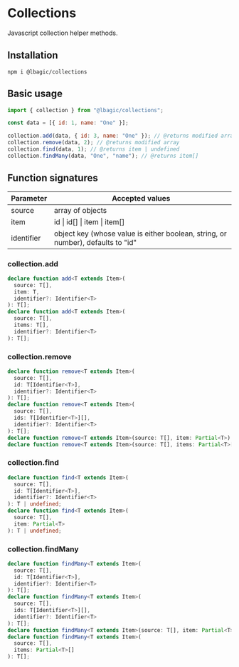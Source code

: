 # Collections

Javascript collection helper methods.

## Installation

```
npm i @lbagic/collections
```

## Basic usage

```js
import { collection } from "@lbagic/collections";

const data = [{ id: 1, name: "One" }];

collection.add(data, { id: 3, name: "One" }); // @returns modified array
collection.remove(data, 2); // @returns modified array
collection.find(data, 1); // @returns item | undefined
collection.findMany(data, "One", "name"); // @returns item[]
```

## Function signatures

| Parameter  | Accepted values                                                                 |
| ---------- | ------------------------------------------------------------------------------- |
| source     | array of objects                                                                |
| item       | id \| id[] \| item \| item[]                                                    |
| identifier | object key (whose value is either boolean, string, or number), defaults to "id" |

### collection.add

```ts
declare function add<T extends Item>(
  source: T[],
  item: T,
  identifier?: Identifier<T>
): T[];
declare function add<T extends Item>(
  source: T[],
  items: T[],
  identifier?: Identifier<T>
): T[];
```

### collection.remove

```ts
declare function remove<T extends Item>(
  source: T[],
  id: T[Identifier<T>],
  identifier?: Identifier<T>
): T[];
declare function remove<T extends Item>(
  source: T[],
  ids: T[Identifier<T>][],
  identifier?: Identifier<T>
): T[];
declare function remove<T extends Item>(source: T[], item: Partial<T>): T[];
declare function remove<T extends Item>(source: T[], items: Partial<T>[]): T[];
```

### collection.find

```ts
declare function find<T extends Item>(
  source: T[],
  id: T[Identifier<T>],
  identifier?: Identifier<T>
): T | undefined;
declare function find<T extends Item>(
  source: T[],
  item: Partial<T>
): T | undefined;
```

### collection.findMany

```ts
declare function findMany<T extends Item>(
  source: T[],
  id: T[Identifier<T>],
  identifier?: Identifier<T>
): T[];
declare function findMany<T extends Item>(
  source: T[],
  ids: T[Identifier<T>][],
  identifier?: Identifier<T>
): T[];
declare function findMany<T extends Item>(source: T[], item: Partial<T>): T[];
declare function findMany<T extends Item>(
  source: T[],
  items: Partial<T>[]
): T[];
```
